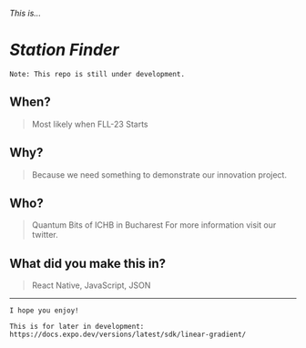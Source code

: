 *This is...*
# ***Station Finder***
    Note: This repo is still under development.
## When?
> Most likely when FLL-23 Starts
## Why?
> Because we need something to demonstrate our innovation project.
## Who?
> Quantum Bits of ICHB in Bucharest
> For more information visit our twitter.
## What did you make this in?
> React Native, JavaScript, JSON
***
`I hope you enjoy!`


    This is for later in development: https://docs.expo.dev/versions/latest/sdk/linear-gradient/
